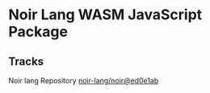 # Noir Lang WASM JavaScript Package

## Tracks
Noir lang Repository [noir-lang/noir@ed0e1ab](https://github.com/noir-lang/noir/tree/ed0e1ab4c7a3461da1a3fd500335d146ce43176c)